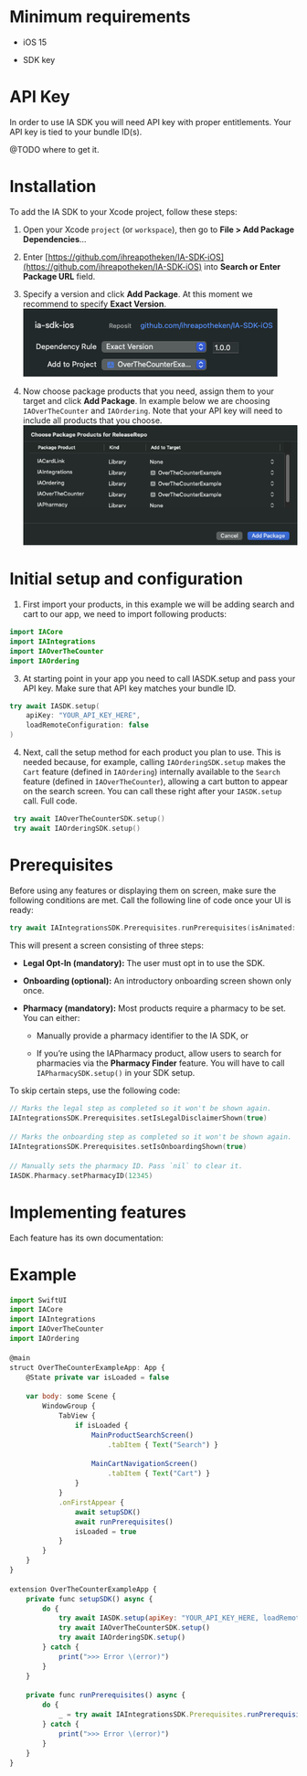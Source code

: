 # Minimum requirements

*   iOS 15
    
*   SDK key
    

# API Key

In order to use IA SDK you will need API key with proper entitlements. Your API key is tied to your bundle ID(s).

@TODO where to get it.

# Installation

To add the IA SDK to your Xcode project, follow these steps:

1.  Open your Xcode `project` (or `workspace`), then go to **File > Add Package Dependencies**…
    
2.  Enter [https://github.com/ihreapotheken/IA-SDK-iOS](https://github.com/ihreapotheken/IA-SDK-iOS) into **Search or Enter Package URL** field.
    
3.  Specify a version and click **Add Package**. At this moment we recommend to specify **Exact Version**.  
    ![](docs/resources/installation_1.png)
    
4.  Now choose package products that you need, assign them to your target and click **Add Package**. In example below we are choosing `IAOverTheCounter` and `IAOrdering`. Note that your API key will need to include all products that you choose.  
    ![](docs/resources/installation_2.png)
    

# Initial setup and configuration

1.  First import your products, in this example we will be adding search and cart to our app, we need to import following products:
    

```swift
import IACore
import IAIntegrations
import IAOverTheCounter
import IAOrdering

```

3.  At starting point in your app you need to call IASDK.setup and pass your API key. Make sure that API key matches your bundle ID.
    

```swift
try await IASDK.setup(
    apiKey: "YOUR_API_KEY_HERE", 
    loadRemoteConfiguration: false
)

```

4.  Next, call the setup method for each product you plan to use. This is needed because, for example, calling `IAOrderingSDK.setup` makes the `Cart` feature (defined in `IAOrdering`) internally available to the `Search` feature (defined in `IAOverTheCounter`), allowing a cart button to appear on the search screen. You can call these right after your `IASDK.setup` call. Full code.
    

```swift
 try await IAOverTheCounterSDK.setup()
 try await IAOrderingSDK.setup()
```

# Prerequisites

Before using any features or displaying them on screen, make sure the following conditions are met. Call the following line of code once your UI is ready:

```swift
try await IAIntegrationsSDK.Prerequisites.runPrerequisites(isAnimated: false)

```

This will present a screen consisting of three steps:

*   **Legal Opt-In (mandatory):** The user must opt in to use the SDK.
    
*   **Onboarding (optional):** An introductory onboarding screen shown only once.
    
*   **Pharmacy (mandatory):** Most products require a pharmacy to be set. You can either:
    
    *   Manually provide a pharmacy identifier to the IA SDK, or
        
    *   If you’re using the IAPharmacy product, allow users to search for pharmacies via the **Pharmacy Finder** feature. You will have to call `IAPharmacySDK.setup()` in your SDK setup.
        

To skip certain steps, use the following code:

```swift
// Marks the legal step as completed so it won't be shown again.
IAIntegrationsSDK.Prerequisites.setIsLegalDisclaimerShown(true)

// Marks the onboarding step as completed so it won't be shown again.
IAIntegrationsSDK.Prerequisites.setIsOnboardingShown(true)

// Manually sets the pharmacy ID. Pass `nil` to clear it.
IASDK.Pharmacy.setPharmacyID(12345)

```

# Implementing features

Each feature has its own documentation:

# Example

```javascript
import SwiftUI
import IACore
import IAIntegrations
import IAOverTheCounter
import IAOrdering

@main
struct OverTheCounterExampleApp: App {
    @State private var isLoaded = false
    
    var body: some Scene {
        WindowGroup {
            TabView {   
                if isLoaded {
                    MainProductSearchScreen()
                        .tabItem { Text("Search") }
                    
                    MainCartNavigationScreen()
                        .tabItem { Text("Cart") }
                }
            }
            .onFirstAppear {
                await setupSDK()
                await runPrerequisites()
                isLoaded = true
            }
        }
    }
}

extension OverTheCounterExampleApp {
    private func setupSDK() async {
        do {
            try await IASDK.setup(apiKey: "YOUR_API_KEY_HERE, loadRemoteConfiguration: false)
            try await IAOverTheCounterSDK.setup()
            try await IAOrderingSDK.setup()
        } catch {
            print(">>> Error \(error)")
        }
    }
    
    private func runPrerequisites() async {
        do {
            _ = try await IAIntegrationsSDK.Prerequisites.runPrerequisites(isAnimated: false)
        } catch {
            print(">>> Error \(error)")
        }
    }
}

```

